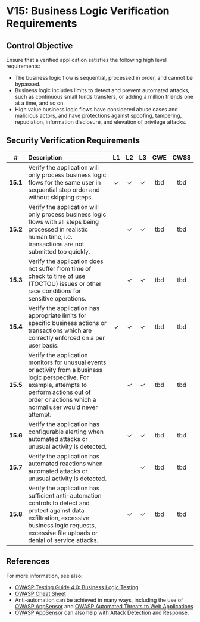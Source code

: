 # V15: Business Logic Verification Requirements

## Control Objective

Ensure that a verified application satisfies the following high level requirements:

* The business logic flow is sequential, processed in order, and cannot be bypassed.
* Business logic includes limits to detect and prevent automated attacks, such as continuous small funds transfers, or adding a million friends one at a time, and so on.
* High value business logic flows have considered abuse cases and malicious actors, and have protections against spoofing, tampering, repudiation, information disclosure, and elevation of privilege attacks.

## Security Verification Requirements

| # | Description | L1 | L2 | L3 | CWE | CWSS |
| :---: | :--- | :---: | :---:| :---: | :---: | :---: |
| **15.1** | Verify the application will only process business logic flows for the same user in sequential step order and without skipping steps.  | ✓ | ✓ | ✓ | tbd | tbd | 
| **15.2** | Verify the application will only process business logic flows with all steps being processed in realistic human time, i.e. transactions are not submitted too quickly.  |  | ✓ | ✓ | tbd | tbd | 
| **15.3** | Verify the application does not suffer from time of check to time of use (TOCTOU) issues or other race conditions for sensitive operations. |  | ✓ | ✓ | tbd | tbd | 
| **15.4** | Verify the application has appropriate limits for specific business actions or transactions which are correctly enforced on a per user basis. | ✓ | ✓ | ✓ | tbd | tbd | 
| **15.5** | Verify the application monitors for unusual events or activity from a business logic perspective. For example, attempts to perform actions out of order or actions which a normal user would never attempt. |  | ✓ | ✓ | tbd | tbd | 
| **15.6** | Verify the application has configurable alerting when automated attacks or unusual activity is detected. |  | ✓ | ✓ | tbd | tbd | 
| **15.7** | Verify the application has automated reactions when automated attacks or unusual activity is detected. |  |  | ✓ | tbd | tbd | 
| **15.8** | Verify the application has sufficient anti-automation controls to detect and protect against data exfiltration, excessive business logic requests, excessive file uploads or denial of service attacks. |  | ✓ | ✓ | tbd | tbd | 

## References

For more information, see also:

* [OWASP Testing Guide 4.0: Business Logic Testing](https://www.owasp.org/index.php/Testing_for_business_logic)
* [OWASP Cheat Sheet](https://www.owasp.org/index.php/Business_Logic_Security_Cheat_Sheet)
* Anti-automation can be achieved in many ways, including the use of [OWASP AppSensor](https://www.owasp.org/index.php/OWASP_AppSensor_Project) and [OWASP Automated Threats to Web Applications](https://www.owasp.org/index.php/OWASP_Automated_Threats_to_Web_Applications)
* [OWASP AppSensor](https://www.owasp.org/index.php/OWASP_AppSensor_Project) can also help with Attack Detection and Response.
